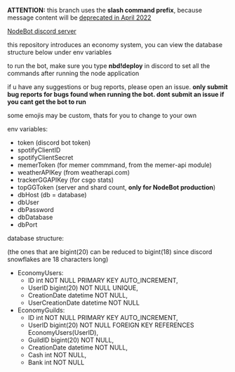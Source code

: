 <b>ATTENTION:</b> this branch uses the <b>slash command prefix</b>, because message content will be [deprecated in April 2022](https://support-dev.discord.com/hc/en-us/articles/4404772028055)

[NodeBot discord server](https://discord.gg/rrfDTbcPvF)

this repository introduces an economy system, you can view the database structure below under env variables

to run the bot, make sure you type <b>nbd!deploy</b> in discord to set all the commands after running the node application

if u have any suggestions or bug reports, please open an issue.
<b>only submit bug reports for bugs found when running the bot. dont submit an issue if you cant get the bot to run</b>

some emojis may be custom, thats for you to change to your own

env variables:
- token (discord bot token)
- spotifyClientID
- spotifyClientSecret
- memerToken (for memer commmand, from the memer-api module)
- weatherAPIKey (from weatherapi.com)
- trackerGGAPIKey (for csgo stats)
- topGGToken (server and shard count, <b>only for NodeBot production</b>)
- dbHost (db = database)
- dbUser
- dbPassword
- dbDatabase
- dbPort

database structure:

(the ones that are bigint(20) can be reduced to bigint(18) since discord snowflakes are 18 characters long)
- EconomyUsers:
  * ID int NOT NULL PRIMARY KEY AUTO_INCREMENT,
  * UserID bigint(20) NOT NULL UNIQUE,
  * CreationDate datetime NOT NULL,
  * UserCreationDate datetime NOT NULL
- EconomyGuilds:
  * ID int NOT NULL PRIMARY KEY AUTO_INCREMENT,
  * UserID bigint(20) NOT NULL FOREIGN KEY REFERENCES EconomyUsers(UserID),
  * GuildID bigint(20) NOT NULL,
  * CreationDate datetime NOT NULL,
  * Cash int NOT NULL,
  * Bank int NOT NULL